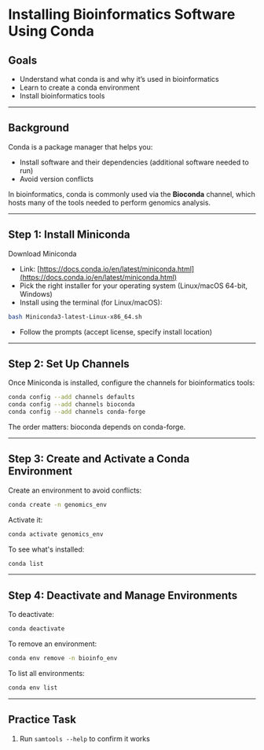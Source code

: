 
# Installing Bioinformatics Software Using Conda

##  Goals
- Understand what conda is and why it’s used in bioinformatics
- Learn to create a conda environment
- Install bioinformatics tools

---

## Background

Conda is a package manager that helps you:
- Install software and their dependencies (additional software needed to run)
- Avoid version conflicts

In bioinformatics, conda is commonly used via the **Bioconda** channel, which hosts many of the tools needed to perform genomics analysis.

---

## Step 1: Install Miniconda

Download Miniconda
- Link: [https://docs.conda.io/en/latest/miniconda.html](https://docs.conda.io/en/latest/miniconda.html)
- Pick the right installer for your operating system (Linux/macOS 64-bit, Windows)
- Install using the terminal (for Linux/macOS):

```bash
bash Miniconda3-latest-Linux-x86_64.sh
```

- Follow the prompts (accept license, specify install location)

---

## Step 2: Set Up Channels

Once Miniconda is installed, configure the channels for bioinformatics tools:

```bash
conda config --add channels defaults
conda config --add channels bioconda
conda config --add channels conda-forge
```

The order matters: bioconda depends on conda-forge.

---

## Step 3: Create and Activate a Conda Environment

Create an environment to avoid conflicts:

```bash
conda create -n genomics_env
```

Activate it:

```bash
conda activate genomics_env
```


To see what's installed:

```bash
conda list
```

---


## Step 4: Deactivate and Manage Environments

To deactivate:

```bash
conda deactivate
```

To remove an environment:

```bash
conda env remove -n bioinfo_env
```

To list all environments:

```bash
conda env list
```

---



## Practice Task

1. Run `samtools --help` to confirm it works
